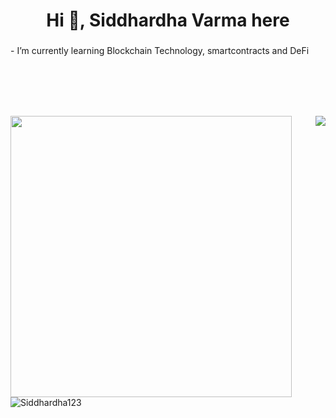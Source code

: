 <h1 align="center">Hi 👋, Siddhardha Varma here</h1>
<h3 align="center"></h3>
-  I’m currently learning Blockchain Technology, smartcontracts and DeFi

<br><br><br><br>


<p align="left">
  <img align="left" src="https://github-readme-stats.vercel.app/api?username=Siddhardha123&theme=tokyonight&count_private=true&include_all_commits=true&show_icons=true&custom_title=%23%20GitHub%20Stats%20%E2%9C%85" width="450px"  />
  
  <img align="right" src="https://github-readme-stats.vercel.app/api/top-langs/?username=Siddhardha123&theme=tokyonight&layout=compact&langs_count=10&custom_title=%23%20Most%20Used%20Languages%20%F0%9F%91%A8%F0%9F%8F%BD%E2%80%8D%F0%9F%92%BB" />
</p>

<br><br><br><br><br><br><br><br><br><br>
<!-- Streak -->
<img align="center" src="https://github-readme-streak-stats.herokuapp.com/?user=Siddhardha123&theme=dark" alt="Siddhardha123" /></p>



